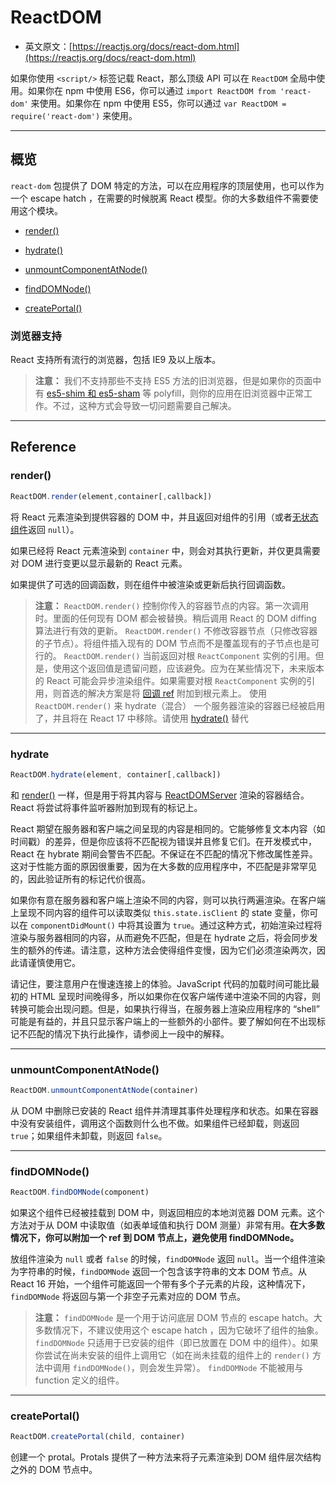 # ReactDOM

- 英文原文：[https://reactjs.org/docs/react-dom.html](https://reactjs.org/docs/react-dom.html)

如果你使用 `<script/>` 标签记载 React，那么顶级 API 可以在 `ReactDOM` 全局中使用。如果你在 npm 中使用 ES6，你可以通过 `import ReactDOM from 'react-dom'` 来使用。如果你在 npm 中使用 ES5，你可以通过 `var ReactDOM = require('react-dom')` 来使用。

----

## 概览

`react-dom` 包提供了 DOM 特定的方法，可以在应用程序的顶层使用，也可以作为一个 escape hatch ，在需要的时候脱离 React 模型。你的大多数组件不需要使用这个模块。

- [render()](#render)

- [hydrate()](#hydrate)

- [unmountComponentAtNode()](#unmountComponentAtNode)

- [findDOMNode()](#finddomnode)

- [createPortal()](#createportal)

### 浏览器支持

React 支持所有流行的浏览器，包括 IE9 及以上版本。

> **注意：**
> 我们不支持那些不支持 ES5 方法的旧浏览器，但是如果你的页面中有 [es5-shim 和 es5-sham](https://github.com/es-shims/es5-shim) 等 polyfill，则你的应用在旧浏览器中正常工作。不过，这种方式会导致一切问题需要自己解决。


----

## Reference

### render()

```javascript
ReactDOM.render(element,container[,callback])
```

将 React 元素渲染到提供容器的 DOM 中，并且返回对组件的引用（或者[无状态组件](https://reactjs.org/docs/components-and-props.html#functional-and-class-components)返回 `null`）。

如果已经将 React 元素渲染到 `container` 中，则会对其执行更新，并仅更具需要对 DOM 进行变更以显示最新的 React 元素。

如果提供了可选的回调函数，则在组件中被渲染或更新后执行回调函数。

> **注意：**
> `ReactDOM.render()` 控制你传入的容器节点的内容。第一次调用时。里面的任何现有 DOM 都会被替换。稍后调用 React 的 DOM diffing 算法进行有效的更新。
> `ReactDOM.render()` 不修改容器节点（只修改容器的子节点）。将组件插入现有的 DOM 节点而不是覆盖现有的子节点也是可行的。
> `ReactDOM.render()` 当前返回对根 `ReactComponent` 实例的引用。但是，使用这个返回值是遗留问题，应该避免。应为在某些情况下，未来版本的 React 可能会异步渲染组件。如果需要对根 `ReactComponent` 实例的引用，则首选的解决方案是将 [回调 ref](https://reactjs.org/docs/more-about-refs.html#the-ref-callback-attribute) 附加到根元素上。
> 使用 `ReactDOM.render()` 来 hydrate（混合） 一个服务器渲染的容器已经被启用了，并且将在 React 17 中移除。请使用 [hydrate()](#hydrate) 替代


----

### hydrate

```javascript
ReactDOM.hydrate(element, container[,callback])
```

和 [render()](#render) 一样，但是用于将其内容与 [ReactDOMServer](https://reactjs.org/docs/react-dom-server.html) 渲染的容器结合。React 将尝试将事件监听器附加到现有的标记上。

React 期望在服务器和客户端之间呈现的内容是相同的。它能够修复文本内容（如时间戳）的差异，但是你应该将不匹配视为错误并且修复它们。在开发模式中，React 在 hybrate 期间会警告不匹配。不保证在不匹配的情况下修改属性差异。这对于性能方面的原因很重要，因为在大多数的应用程序中，不匹配是非常罕见的，因此验证所有的标记代价很高。

如果你有意在服务器和客户端上渲染不同的内容，则可以执行两遍渲染。在客户端上呈现不同内容的组件可以读取类似 `this.state.isClient` 的 state 变量，你可以在 `componentDidMount()` 中将其设置为 `true`。通过这种方式，初始渲染过程将渲染与服务器相同的内容，从而避免不匹配，但是在 hydrate 之后，将会同步发生的额外的传递。请注意，这种方法会使得组件变慢，因为它们必须渲染两次，因此请谨慎使用它。

请记住，要注意用户在慢速连接上的体验。JavaScript 代码的加载时间可能比最初的 HTML 呈现时间晚得多，所以如果你在仅客户端传递中渲染不同的内容，则转换可能会出现问题。但是，如果执行得当，在服务器上渲染应用程序的 “shell” 可能是有益的，并且只显示客户端上的一些额外的小部件。要了解如何在不出现标记不匹配的情况下执行此操作，请参阅上一段中的解释。

----

### unmountComponentAtNode()

```javascript
ReactDOM.unmountComponentAtNode(container)
```

从 DOM 中删除已安装的 React 组件并清理其事件处理程序和状态。如果在容器中没有安装组件，调用这个函数则什么也不做。如果组件已经卸载，则返回 `true`；如果组件未卸载，则返回 `false`。

----

### findDOMNode()

```javascript
ReactDOM.findDOMNode(component)
```

如果这个组件已经被挂载到 DOM 中，则返回相应的本地浏览器 DOM 元素。这个方法对于从 DOM 中读取值（如表单域值和执行 DOM 测量）非常有用。**在大多数情况下，你可以附加一个 ref 到 DOM 节点上，避免使用 findDOMNode。**

放组件渲染为 `null` 或者 `false` 的时候，`findDOMNode` 返回 `null`。当一个组件渲染为字符串的时候，`findDOMNode` 返回一个包含该字符串的文本 DOM 节点。从 React 16 开始，一个组件可能返回一个带有多个子元素的片段，这种情况下，`findDOMNode` 将返回与第一个非空子元素对应的 DOM 节点。

> **注意：**
> `findDOMNode` 是一个用于访问底层 DOM 节点的 escape hatch。大多数情况下，不建议使用这个 escape hatch ，因为它破坏了组件的抽象。
> `findDOMNode` 只适用于已安装的组件（即已放置在 DOM 中的组件）。如果你尝试在尚未安装的组件上调用它（如在尚未挂载的组件上的 `render()` 方法中调用 `findDOMNode()`，则会发生异常）。
> `findDOMNode` 不能被用与 function 定义的组件。

----

### createPortal()

```javascript
ReactDOM.createPortal(child, container)
```

创建一个 protal。Protals 提供了一种方法来将子元素渲染到 DOM 组件层次结构之外的 DOM 节点中。







